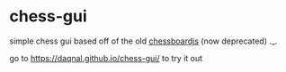 # chess-gui

simple chess gui based off of the old [chessboardjs](https://github.com/oakmac/chessboardjs) (now deprecated) ._.

go to https://daqnal.github.io/chess-gui/ to try it out
